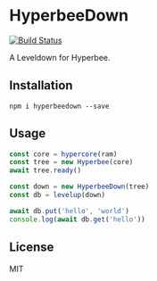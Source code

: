 # HyperbeeDown
[![Build Status](https://travis-ci.org/andrewosh/hyperbeedown.svg?branch=master)](https://travis-ci.org/andrewosh/hyperbeedown)

A Leveldown for Hyperbee.

## Installation
`npm i hyperbeedown --save`

## Usage
```js
const core = hypercore(ram)
const tree = new Hyperbee(core)
await tree.ready()

const down = new HyperbeeDown(tree)
const db = levelup(down)

await db.put('hello', 'world')
console.log(await db.get('hello'))
```

## License
MIT
